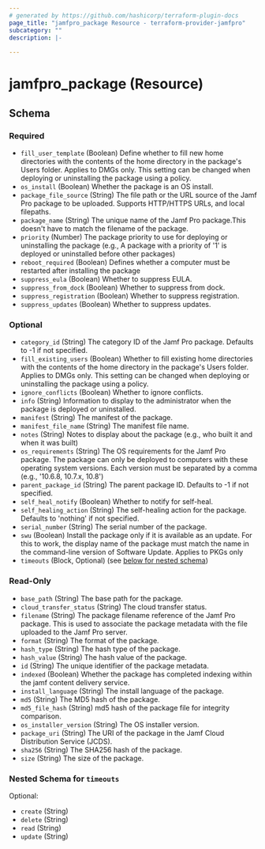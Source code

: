 ```yaml
---
# generated by https://github.com/hashicorp/terraform-plugin-docs
page_title: "jamfpro_package Resource - terraform-provider-jamfpro"
subcategory: ""
description: |-
  
---
```


# jamfpro_package (Resource)





<!-- schema generated by tfplugindocs -->
## Schema

### Required

- `fill_user_template` (Boolean) Define whether to fill new home directories with the contents of the home directory in the package's Users folder. Applies to DMGs only. This setting can be changed when deploying or uninstalling the package using a policy.
- `os_install` (Boolean) Whether the package is an OS install.
- `package_file_source` (String) The file path or the URL source of the Jamf Pro package to be uploaded. Supports HTTP/HTTPS URLs, and local filepaths.
- `package_name` (String) The unique name of the Jamf Pro package.This doesn't have to match the filename of the package.
- `priority` (Number) The package priority to use for deploying or uninstalling the package (e.g., A package with a priority of '1' is deployed or uninstalled before other packages)
- `reboot_required` (Boolean) Defines whether a computer must be restarted after installing the package
- `suppress_eula` (Boolean) Whether to suppress EULA.
- `suppress_from_dock` (Boolean) Whether to suppress from dock.
- `suppress_registration` (Boolean) Whether to suppress registration.
- `suppress_updates` (Boolean) Whether to suppress updates.

### Optional

- `category_id` (String) The category ID of the Jamf Pro package. Defaults to -1 if not specified.
- `fill_existing_users` (Boolean) Whether to fill existing home directories with the contents of the home directory in the package's Users folder. Applies to DMGs only. This setting can be changed when deploying or uninstalling the package using a policy.
- `ignore_conflicts` (Boolean) Whether to ignore conflicts.
- `info` (String) Information to display to the administrator when the package is deployed or uninstalled.
- `manifest` (String) The manifest of the package.
- `manifest_file_name` (String) The manifest file name.
- `notes` (String) Notes to display about the package (e.g., who built it and when it was built)
- `os_requirements` (String) The OS requirements for the Jamf Pro package. The package can only be deployed to computers with these operating system versions. Each version must be separated by a comma (e.g., '10.6.8, 10.7.x, 10.8')
- `parent_package_id` (String) The parent package ID. Defaults to -1 if not specified.
- `self_heal_notify` (Boolean) Whether to notify for self-heal.
- `self_healing_action` (String) The self-healing action for the package. Defaults to 'nothing' if not specified.
- `serial_number` (String) The serial number of the package.
- `swu` (Boolean) Install the package only if it is available as an update. For this to work, the display name of the package must match the name in the command-line version of Software Update. Applies to PKGs only
- `timeouts` (Block, Optional) (see [below for nested schema](#nestedblock--timeouts))

### Read-Only

- `base_path` (String) The base path for the package.
- `cloud_transfer_status` (String) The cloud transfer status.
- `filename` (String) The package filename reference of the Jamf Pro package. This is used to associate the package metadata with the file uploaded to the Jamf Pro server.
- `format` (String) The format of the package.
- `hash_type` (String) The hash type of the package.
- `hash_value` (String) The hash value of the package.
- `id` (String) The unique identifier of the package metadata.
- `indexed` (Boolean) Whether the package has completed indexing within the jamf content delivery service.
- `install_language` (String) The install language of the package.
- `md5` (String) The MD5 hash of the package.
- `md5_file_hash` (String) md5 hash of the package file for integrity comparison.
- `os_installer_version` (String) The OS installer version.
- `package_uri` (String) The URI of the package in the Jamf Cloud Distribution Service (JCDS).
- `sha256` (String) The SHA256 hash of the package.
- `size` (String) The size of the package.

<a id="nestedblock--timeouts"></a>
### Nested Schema for `timeouts`

Optional:

- `create` (String)
- `delete` (String)
- `read` (String)
- `update` (String)
